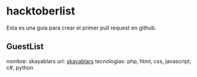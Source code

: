 # hacktoberlist

Esta es una guía para crear el primer pull request en github.

## GuestList

nombre:       skayablars
url:          [skayablars](https://github.com/skayablars)
tecnologías:  php, html, css, javascript, c#, python
